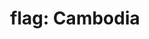 ---
layout: flags
title: "flag: Cambodia"
emoji: flag_cambodia
permalink: 🇰🇭.html
image: assets/img/3moji/flag_cambodia.png
---
